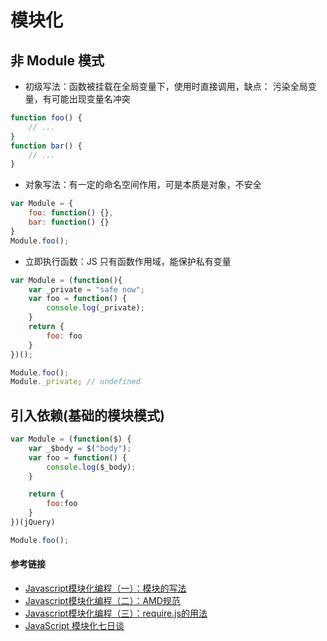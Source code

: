 # 模块化
## 非 Module 模式
- 初级写法：函数被挂载在全局变量下，使用时直接调用，缺点： 污染全局变量，有可能出现变量名冲突
```js
function foo() {
    // ...
}
function bar() {
    // ...
}
```
- 对象写法：有一定的命名空间作用，可是本质是对象，不安全
```js
var Module = {
    foo: function() {},
    bar: function() {}
}
Module.foo();

```
- 立即执行函数：JS 只有函数作用域，能保护私有变量
```js
var Module = (function(){
    var _private = "safe now";
    var foo = function() {
        console.log(_private);
    }
    return {
        foo: foo
    }
})();

Module.foo();
Module._private; // undefined
```
## 引入依赖(基础的模块模式)
```js
var Module = (function($) {
    var _$body = $("body");
    var foo = function() {
        console.log($_body);
    }

    return {
        foo:foo
    }
})(jQuery)

Module.foo();
```



#### 参考链接
- [Javascript模块化编程（一）：模块的写法](http://www.ruanyifeng.com/blog/2012/10/javascript_module.html)
- [Javascript模块化编程（二）：AMD规范](http://www.ruanyifeng.com/blog/2012/10/asynchronous_module_definition.html)
- [Javascript模块化编程（三）：require.js的用法](http://www.ruanyifeng.com/blog/2012/11/require_js.html)
- [JavaScript 模块化七日谈](http://huangxuan.me/js-module-7day/)